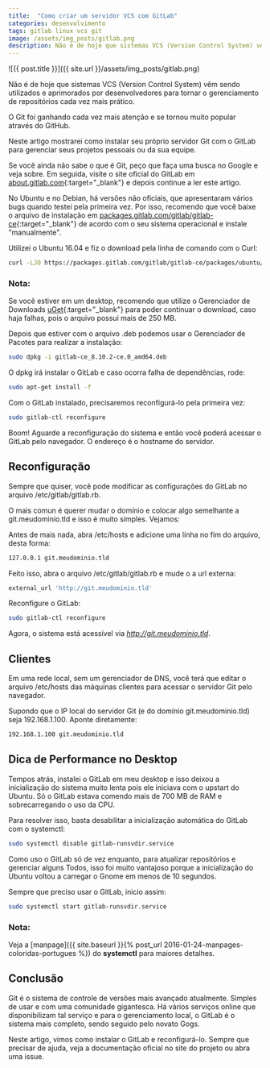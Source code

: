 ```yaml
---
title:  "Como criar um servidor VCS com GitLab"
categories: desenvolvimento
tags: gitlab linux vcs git
image: /assets/img_posts/gitlab.png
description: Não é de hoje que sistemas VCS (Version Control System) vêm sendo utilizados e aprimorados por desenvolvedores para tornar o gerenciamento de repositórios cada vez mais prático.
---
```


![{{ post.title }}]({{ site.url }}/assets/img_posts/gitlab.png)

Não é de hoje que sistemas VCS (Version Control System) vêm sendo utilizados e aprimorados por desenvolvedores para tornar o gerenciamento de repositórios cada vez mais prático.

O Git foi ganhando cada vez mais atenção e se tornou muito popular através do GitHub.

Neste artigo mostrarei como instalar seu próprio servidor Git com o GitLab para gerenciar seus projetos pessoais ou da sua equipe.

Se você ainda não sabe o que é Git, peço que faça uma busca no Google e veja sobre. Em seguida, visite o site oficial do GitLab em [about.gitlab.com](http://about.gitlab.com){:target="_blank"} e depois continue a ler este artigo.

No Ubuntu e no Debian, há versões não oficiais, que apresentaram vários bugs quando testei pela primeira vez. Por isso, recomendo que você baixe o arquivo de instalação em [packages.gitlab.com/gitlab/gitlab-ce](https://packages.gitlab.com/gitlab/gitlab-ce){:target="_blank"} de acordo com o seu sistema operacional e instale "manualmente".

Utilizei o Ubuntu 16.04 e fiz o download pela linha de comando com o Curl:

```sh
curl -LJO https://packages.gitlab.com/gitlab/gitlab-ce/packages/ubuntu/xenial/gitlab-ce_8.10.2-ce.0_amd64.deb/download
```

### Nota:

Se você estiver em um desktop, recomendo que utilize o Gerenciador de Downloads [uGet](http://www.ugetdm.com){:target="_blank"} para poder continuar o download, caso haja falhas, pois o arquivo possui mais de 250 MB.


Depois que estiver com o arquivo .deb podemos usar o Gerenciador de Pacotes para realizar a instalação:

```sh
sudo dpkg -i gitlab-ce_8.10.2-ce.0_amd64.deb
```

O dpkg irá instalar o GitLab e caso ocorra falha de dependências, rode:

```sh
sudo apt-get install -f
```

Com o GitLab instalado, precisaremos reconfigurá-lo pela primeira vez:

```sh
sudo gitlab-ctl reconfigure
```

Boom! Aguarde a reconfiguração do sistema e então você poderá acessar o GitLab pelo navegador. O endereço é o hostname do servidor.

## Reconfiguração

Sempre que quiser, você pode modificar as configurações do GitLab no arquivo /etc/gitlab/gitlab.rb.

O mais comun é querer mudar o domínio e colocar algo semelhante a git.meudominio.tld e isso é muito simples. Vejamos:

Antes de mais nada, abra /etc/hosts e adicione uma linha no fim do arquivo, desta forma:

```sh
127.0.0.1 git.meudominio.tld
```

Feito isso, abra o arquivo /etc/gitlab/gitlab.rb e mude o a url externa:

```rb
external_url 'http://git.meudominio.tld'
```

Reconfigure o GitLab:

```sh
sudo gitlab-ctl reconfigure
```

Agora, o sistema está acessível via _http://git.meudominio.tld_.

## Clientes

Em uma rede local, sem um gerenciador de DNS, você terá que editar o arquivo /etc/hosts das máquinas clientes para acessar o servidor Git pelo navegador.

Supondo que o IP local do servidor Git (e do domínio git.meudominio.tld) seja 192.168.1.100. Aponte diretamente:

```sh
192.168.1.100 git.meudominio.tld
```

## Dica de Performance no Desktop

Tempos atrás, instalei o GitLab em meu desktop e isso deixou a inicialização do sistema muito lenta pois ele iniciava com o upstart do Ubuntu. Só o GitLab estava comendo mais de 700 MB de RAM e sobrecarregando o uso da CPU.

Para resolver isso, basta desabilitar a inicialização automática do GitLab com o systemctl:

```sh
sudo systemctl disable gitlab-runsvdir.service
```

Como uso o GitLab só de vez enquanto, para atualizar repositórios e gerenciar alguns Todos, isso foi muito vantajoso porque a inicialização do Ubuntu voltou a carregar o Gnome em menos de 10 segundos.

Sempre que preciso usar o GitLab, inicio assim:

```sh
sudo systemctl start gitlab-runsvdir.service
```

### Nota:

Veja a [manpage]({{ site.baseurl }}{% post_url 2016-01-24-manpages-coloridas-portugues %}) do **systemctl** para maiores detalhes.

## Conclusão

Git é o sistema de controle de versões mais avançado atualmente. Simples de usar e com uma comunidade gigantesca. Há vários serviços online que disponibilizam tal serviço e para o gerenciamento local, o GitLab é o sistema mais completo, sendo seguido pelo novato Gogs.

Neste artigo, vimos como instalar o GitLab e reconfigurá-lo. Sempre que precisar de ajuda, veja a documentação oficial no site do projeto ou abra uma issue.
